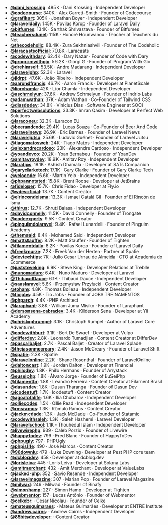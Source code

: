 - **[@dani_krossing](https://www.youtube.com/@dani_krossing)**: 485K ‧ Dani Krossing ‧ Independent Developer
- **[@codecourse](https://www.youtube.com/@codecourse)**: 340K ‧ Alex Garrett-Smith ‧ Founder of Codecourse
- **[@grafikart](https://www.youtube.com/@grafikart)**: 305K ‧ Jonathan Boyer ‧ Independent Developer
- **[@laraveldaily](https://www.youtube.com/@laraveldaily)**: 145K ‧ Povilas Korop ‧ Founder of Laravel Daily
- **[@bitfumes](https://www.youtube.com/@bitfumes)**: 134K ‧ Sarthak Shrivastava ‧ Founder of Bitfumes
- **[@teachersdunet](https://www.youtube.com/@teachersdunet)**: 115K ‧ Honoré Hounwanou ‧ Teacher at Teachers du Net
- **[@thecodeholic](https://www.youtube.com/@thecodeholic)**: 88.4K ‧ Zura Sekhniashvili ‧ Founder of The Codeholic
- **[@laracastsofficial](https://www.youtube.com/@laracastsofficial)**: 70.8K ‧ Laracasts
- **[@codewithdary](https://www.youtube.com/@codewithdary)**: 62.4K ‧ Dary Nazar ‧ Founder of Code with Dary
- **[@programwithgio](https://www.youtube.com/@programwithgio)**: 56.2K ‧ Giorgi G ‧ Founder of Program With Gio
- **[@drehimself](https://www.youtube.com/@drehimself)**: 53.5K ‧ Andre Madarang ‧ Independent Developer
- **[@laravelphp](https://www.youtube.com/@laravelphp)**: 52.3K ‧ Laravel
- **[@jldrpt](https://www.youtube.com/@jldrpt)**: 47.6K ‧ João Ribeiro ‧ Independent Developer
- **[@aarondfrancis](https://www.youtube.com/@aarondfrancis)**: 46.7K ‧ Aaron Francis ‧ Developer at PlanetScale
- **[@liorchamla](https://www.youtube.com/@liorchamla)**: 42K ‧ Lior Chamla ‧ Independent Developer
- **[@aschmelyun](https://www.youtube.com/@aschmelyun)**: 37.6K ‧ Andrew Schmelyun ‧ Founder of Indrio Labs
- **[@adamwathan](https://www.youtube.com/@adamwathan)**: 37K ‧ Adam Wathan ‧ Co-Founder of Tailwind CSS
- **[@diasdedev](https://www.youtube.com/@diasdedev)**: 34.8K ‧ Vinicius Dias ‧ Software Engineer at SOCi
- **[@perfectwebsolutions](https://www.youtube.com/@perfectwebsolutions)**: 33.3K ‧ Imran Qasim ‧ Developer at Perfect Web Solutions
- **[@laraconeu](https://www.youtube.com/@laraconeu)**: 32.3K ‧ Laracon EU
- **[@beerandcode](https://www.youtube.com/@beerandcode)**: 29.4K ‧ Lucas Souza ‧ Co-Founder of Beer And Code
- **[@laravelnews](https://www.youtube.com/@laravelnews)**: 26.9K ‧ Eric Barnes ‧ Founder of Laravel News
- **[@laraveljutsu](https://www.youtube.com/@laraveljutsu)**: 25.6K ‧ Ludovic Guénet ‧ Founder of Laravel Jutsu
- **[@tiagomatosweb](https://www.youtube.com/@tiagomatosweb)**: 24K ‧ Tiago Matos ‧ Independent Developer
- **[@alexandrecardoso](https://www.youtube.com/@alexandrecardoso)**: 23K ‧ Alexandre Cardoso ‧ Independent Developer
- **[@yoandevco](https://www.youtube.com/@yoandevco)**: 20.2K ‧ Yoan Bernabeu ‧ Founder of YoanDev
- **[@amitavroydev](https://www.youtube.com/@amitavroydev)**: 18.9K ‧ Amitav Roy ‧ Independent Developer
- **[@laratips](https://www.youtube.com/@laratips)**: 18.1K ‧ Ashish Dhamala ‧ Developer at SATs Companion
- **[@garyclarketech](https://www.youtube.com/@garyclarketech)**: 17.1K ‧ Gary Clarke ‧ Founder of Gary Clarke Tech
- **[@yelocode](https://www.youtube.com/@yelocode)**: 16.6K ‧ Martin Yelo ‧ Independent Developer
- **[@phpannotated](https://www.youtube.com/@phpannotated)**: 15.8K ‧ Brent Roose ‧ Developer at JetBrains
- **[@fideloper](https://www.youtube.com/@fideloper)**: 15.7K ‧ Chris Fidao ‧ Developer at Fly.io
- **[@wdevoficial](https://www.youtube.com/@wdevoficial)**: 13.7K ‧ Content Creator
- **[@elrincondeisma](https://www.youtube.com/@elrincondeisma)**: 13.3K ‧ Ismael Catalá Gil ‧ Founder of El Rincón de Isma
- **[@thirus](https://www.youtube.com/@thirus)**: 12.7K ‧ Shruti Balasa ‧ Independent Developer
- **[@davidconnelly](https://www.youtube.com/@davidconnelly)**: 11.5K ‧ David Connelly ‧ Founder of Trongate
- **[@codeexperts](https://www.youtube.com/@codeexperts)**: 9.5K ‧ Content Creator
- **[@pinguimdolaravel](https://www.youtube.com/@pinguimdolaravel)**: 9.4K ‧ Rafael Lunardelli ‧ Founder of Pinguim Academy
- **[@themsaid](https://www.youtube.com/@themsaid)**: 8.4K ‧ Mohamed Said ‧ Independent Developer
- **[@mattstauffer](https://www.youtube.com/@mattstauffer)**: 8.2K ‧ Matt Stauffer ‧ Founder of Tighten
- **[@filamentdaily](https://www.youtube.com/@filamentdaily)**: 8.2K ‧ Povilas Korop ‧ Founder of Laravel Daily
- **[@freekmurze](https://www.youtube.com/@freekmurze)**: 7.2K ‧ Freek Van der Herten ‧ Partner at Spatie
- **[@devtechtips](https://www.youtube.com/@devtechtips)**: 7K ‧ Julio Cesar Urnau de Almeida ‧ CTO at Academia do Ecommerce
- **[@juststeveking](https://www.youtube.com/@juststeveking)**: 6.9K ‧ Steve King ‧ Developer Relations at Treblle
- **[@nunomaduro](https://www.youtube.com/@nunomaduro)**: 6.4K ‧ Nuno Maduro ‧ Developer at Laravel
- **[@ThibaudDauce](https://www.youtube.com/@ThibaudDauce)**: 6.1K ‧ Thibaud Dauce ‧ Independent Developer
- **[@saaslaravel](https://www.youtube.com/@saaslaravel)**: 5.6K ‧ Przemysław Przyłucki ‧ Content Creator
- **[@toham](https://www.youtube.com/@toham)**: 4.8K ‧ Thomas Boileau ‧ Independent Developer
- **[@tiojobs](https://www.youtube.com/@tiojobs)**: 4.5K ‧ Tio Jobs ‧ Founder of JOBS TREINAMENTOS
- **[@phparch](https://www.youtube.com/@phparch)**: 4.4K ‧ PHP Architect
- **[@laraphant](https://www.youtube.com/@laraphant)**: 3.8K ‧ William Juma Misiko ‧ Founder of Laraphant
- **[@dersonsena-cabradev](https://www.youtube.com/@dersonsena-cabradev)**: 3.4K ‧ Kilderson Sena ‧ Developer at Yii Academy
- **[@christophrumpel](https://www.youtube.com/@christophrumpel)**: 3.1K ‧ Christoph Rumpel ‧ Author of Laravel Core Adventures
- **[@codewithburt](https://www.youtube.com/@codewithburt)**: 3.1K ‧ Bert De Swaef ‧ Developer at Vulpo
- **[@differdev](https://www.youtube.com/@differdev)**: 2.8K ‧ Leonardo Tumadjian ‧ Content Creator at DifferDev
- **[@pascalbaljet](https://www.youtube.com/@pascalbaljet)**: 2.7K ‧ Pascal Baljet ‧ Creator of Laravel Splade
- **[@thejasonmccreary](https://www.youtube.com/@thejasonmccreary)**: 2.4K ‧ Jason McCreary ‧ Founder of Laravel Shift
- **[@spatie](https://www.youtube.com/@spatie)**: 2.3K ‧ Spatie
- **[@laravelonline](https://www.youtube.com/@laravelonline)**: 2.2K ‧ Shane Rosenthal ‧ Founder of LaravelOnline
- **[@daltoncast](https://www.youtube.com/@daltoncast)**: 1.9K ‧ Jordan Dalton ‧ Developer at Financial
- **[@philodev](https://www.youtube.com/@philodev)**: 1.8K ‧ Philo Hermans ‧ Founder of Anystack
- **[@euseiphp](https://www.youtube.com/@euseiphp)**: 1.8K ‧ Álvaro Jorge ‧ Founder of EuSeiPhp
- **[@filamentbr](https://www.youtube.com/@filamentbr)**: 1.8K ‧ Leandro Ferreira ‧ Content Creator at Filament Brasil
- **[@dasundev](https://www.youtube.com/@dasundev)**: 1.8K ‧ Dasun Tharanga ‧ Founder of Dasun Dev
- **[@icodestuff](https://www.youtube.com/@icodestuff)**: 1.7K ‧ Icodestuff ‧ Content Creator
- **[@agoalofalife](https://www.youtube.com/@agoalofalife)**: 1.6K ‧ Ilia Chubarov ‧ Independent Developer
- **[@olliecodes](https://www.youtube.com/@olliecodes)**: 1.5K ‧ Ollie Read ‧ Independent Developer
- **[@rmsramos](https://www.youtube.com/@rmsramos)**: 1.3K ‧ Rômulo Ramos ‧ Content Creator
- **[@jackmcdade](https://www.youtube.com/@jackmcdade)**: 1.3K ‧ Jack McDade ‧ Co-Founder of Statamic
- **[@codewithsaleh](https://www.youtube.com/@codewithsaleh)**: 1.3K ‧ Saleh Hashemi ‧ Laravel Developer
- **[@laravelschool](https://www.youtube.com/@laravelschool)**: 1.1K ‧ Thouhedul Islam ‧ Independent Developer
- **[@livewirephp](https://www.youtube.com/@livewirephp)**: 939 ‧ Caleb Porzio ‧ Founder of Livewire
- **[@happytodev](https://www.youtube.com/@happytodev)**: 799 ‧ Fred Blanc ‧ Founder of HappyToDev
- **[@phpugly](https://www.youtube.com/@phpugly)**: 797 ‧ PHPUgly
- **[@phpislife](https://www.youtube.com/@phpislife)**: 490 ‧ José Marcos ‧ Content Creator
- **[@96downlu](https://www.youtube.com/@96downlu)**: 479 ‧ Luke Downing ‧ Developer at Pest PHP core team
- **[@dcblogdev](https://www.youtube.com/@dcblogdev)**: 458 ‧ Developer at dcblog.dev
- **[@lorisleiva](https://www.youtube.com/@lorisleiva)**: 445 ‧ Loris Leiva ‧ Developer at Solana Labs
- **[@amitmerchant](https://www.youtube.com/@amitmerchant)**: 432 ‧ Amit Merchant ‧ Developer at ValueLabs
- **[@jacked-php](https://www.youtube.com/@jacked-php)**: 352 ‧ Savio Resende ‧ Independent Developer
- **[@laravelmagazine](https://www.youtube.com/@laravelmagazine)**: 307 ‧ Marian Pop ‧ Founder of Laravel Magazine
- **[@milwad](https://www.youtube.com/@milwad)**: 246 ‧ Milwad ‧ Founder of Binafy
- **[@simonhamp](https://www.youtube.com/@simonhamp)**: 227 ‧ Simon Hamp ‧ Developer at Tighten
- **[@webmentor](https://www.youtube.com/@webmentor)**: 157 ‧ Lucas Antônio ‧ Founder of Webmentor
- **[@celkebr](https://www.youtube.com/@celkebr)**:  ‧ Cesar Nicolau ‧ Founder of Celke
- **[@mateusguimaraes](https://www.youtube.com/@mateusguimaraes)**:  ‧ Mateus Guimarães ‧ Developer at ENTRE Institute
- **[@andrew.cairns](https://www.youtube.com/@andrew.cairns)**:  ‧ Andrew Cairns ‧ Independent Developer
- **[@85bitsdeveloper](https://www.youtube.com/@85bitsdeveloper)**:  ‧ Content Creator

